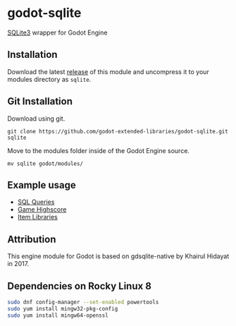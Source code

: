 # godot-sqlite

[SQLite3](https://www.sqlite.org/) wrapper for Godot Engine

## Installation

Download the latest [release](https://github.com/godot-extended-libraries/godot-sqlite/releases) of this module and uncompress it to your modules directory as `sqlite`.

## Git Installation

Download using git.

```
git clone https://github.com/godot-extended-libraries/godot-sqlite.git sqlite
```

Move to the modules folder inside of the Godot Engine source.

```
mv sqlite godot/modules/
```

## Example usage

- [SQL Queries](https://github.com/godot-extended-libraries/godot-sqlite/blob/master/demo/SQLite/sql_queries.gd)
- [Game Highscore](https://github.com/godot-extended-libraries/godot-sqlite/blob/master/demo/SQLite/game_highscore.gd)
- [Item Libraries](https://github.com/godot-extended-libraries/godot-sqlite/blob/master/demo/SQLite/item_database.gd)

## Attribution

This engine module for Godot is based on gdsqlite-native by Khairul Hidayat in 2017.

## Dependencies on Rocky Linux 8

```bash
sudo dnf config-manager --set-enabled powertools
sudo yum install mingw32-pkg-config
sudo yum install mingw64-openssl
```